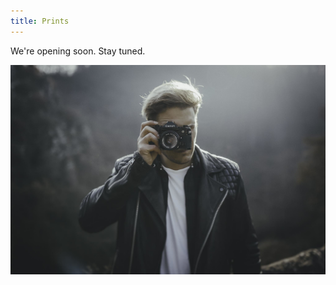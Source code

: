 ```yaml
---
title: Prints
---
```



We're opening soon. Stay tuned.

![](/uploads/versions/0h3a6324-1---x0-0-2048-1365-2048-1365x---.jpg)​​​​​​